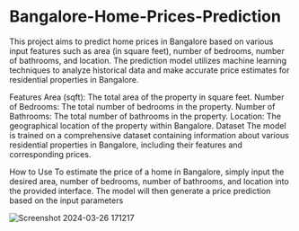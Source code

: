 # Bangalore-Home-Prices-Prediction
This project aims to predict home prices in Bangalore based on various input features such as area (in square feet), number of bedrooms, number of bathrooms, and location. The prediction model utilizes machine learning techniques to analyze historical data and make accurate price estimates for residential properties in Bangalore.

Features
Area (sqft): The total area of the property in square feet.
Number of Bedrooms: The total number of bedrooms in the property.
Number of Bathrooms: The total number of bathrooms in the property.
Location: The geographical location of the property within Bangalore.
Dataset
The model is trained on a comprehensive dataset containing information about various residential properties in Bangalore, including their features and corresponding prices.

How to Use
To estimate the price of a home in Bangalore, simply input the desired area, number of bedrooms, number of bathrooms, and location into the provided interface. The model will then generate a price prediction based on the input parameters

![Screenshot 2024-03-26 171217](https://github.com/Husniahmed10/Bangalore-Home-Prices-Prediction/assets/141121519/33338fe1-09cc-4e61-b86c-1b6b5eb4fae1)

